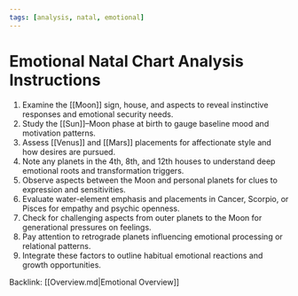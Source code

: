 ```yaml
---
tags: [analysis, natal, emotional]
---
```

# Emotional Natal Chart Analysis Instructions

1. Examine the [[Moon]] sign, house, and aspects to reveal instinctive responses and emotional security needs.
2. Study the [[Sun]]–Moon phase at birth to gauge baseline mood and motivation patterns.
3. Assess [[Venus]] and [[Mars]] placements for affectionate style and how desires are pursued.
4. Note any planets in the 4th, 8th, and 12th houses to understand deep emotional roots and transformation triggers.
5. Observe aspects between the Moon and personal planets for clues to expression and sensitivities.
6. Evaluate water-element emphasis and placements in Cancer, Scorpio, or Pisces for empathy and psychic openness.
7. Check for challenging aspects from outer planets to the Moon for generational pressures on feelings.
8. Pay attention to retrograde planets influencing emotional processing or relational patterns.
9. Integrate these factors to outline habitual emotional reactions and growth opportunities.

Backlink: [[Overview.md|Emotional Overview]]
